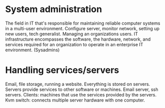 # System administration
The field in IT that's responsible for maintaining reliable computer systems in a multi-user environment.
Configure server, monitor network, setting up new users, tech generalist.
Managing an organizations users.
IT infrastructure encompasses the software, the hardware, network, and services required for an organization to operate in an enterprise IT environment. (Sysadmins)


# Handling services/servers
Email, file storage, running a website.
Everything is stored on servers. Servers provide services to other software or machines.
Email server, ssh servers. 
Clients: machines that use the services provided by the servers.
Kvm switch: connects multiple server hardware with one computer.


